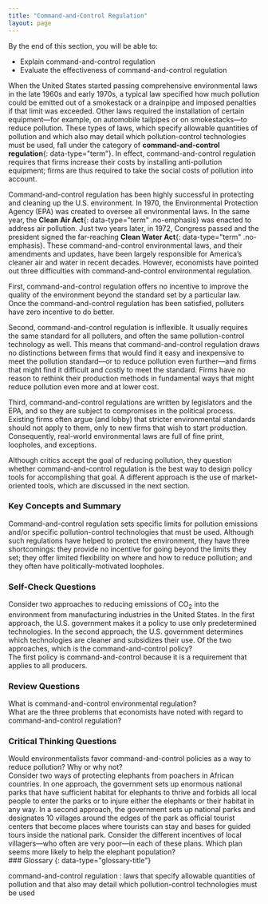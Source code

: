 ```yaml
---
title: "Command-and-Control Regulation"
layout: page
---
```



<div data-type="abstract" markdown="1">
By the end of this section, you will be able to:

* Explain command-and-control regulation
* Evaluate the effectiveness of command-and-control regulation

</div>

When the United States started passing comprehensive environmental laws in the late 1960s and early 1970s, a typical law specified how much pollution could be emitted out of a smokestack or a drainpipe and imposed penalties if that limit was exceeded. Other laws required the installation of certain equipment—for example, on automobile tailpipes or on smokestacks—to reduce pollution. These types of laws, which specify allowable quantities of pollution and which also may detail which pollution-control technologies must be used, fall under the category of **command-and-control regulation**{: data-type="term"}. In effect, command-and-control regulation requires that firms increase their costs by installing anti-pollution equipment; firms are thus required to take the social costs of pollution into account.

Command-and-control regulation has been highly successful in protecting and cleaning up the U.S. environment. In 1970, the Environmental Protection Agency (EPA) was created to oversee all environmental laws. In the same year, the **Clean Air Act**{: data-type="term" .no-emphasis} was enacted to address air pollution. Just two years later, in 1972, Congress passed and the president signed the far-reaching **Clean Water Act**{: data-type="term" .no-emphasis}. These command-and-control environmental laws, and their amendments and updates, have been largely responsible for America’s cleaner air and water in recent decades. However, economists have pointed out three difficulties with command-and-control environmental regulation.

First, command-and-control regulation offers no incentive to improve the quality of the environment beyond the standard set by a particular law. Once the command-and-control regulation has been satisfied, polluters have zero incentive to do better.

Second, command-and-control regulation is inflexible. It usually requires the same standard for all polluters, and often the same pollution-control technology as well. This means that command-and-control regulation draws no distinctions between firms that would find it easy and inexpensive to meet the pollution standard—or to reduce pollution even further—and firms that might find it difficult and costly to meet the standard. Firms have no reason to rethink their production methods in fundamental ways that might reduce pollution even more and at lower cost.

Third, command-and-control regulations are written by legislators and the EPA, and so they are subject to compromises in the political process. Existing firms often argue (and lobby) that stricter environmental standards should not apply to them, only to new firms that wish to start production. Consequently, real-world environmental laws are full of fine print, loopholes, and exceptions.

Although critics accept the goal of reducing pollution, they question whether command-and-control regulation is the best way to design policy tools for accomplishing that goal. A different approach is the use of market-oriented tools, which are discussed in the next section.

### Key Concepts and Summary

Command-and-control regulation sets specific limits for pollution emissions and/or specific pollution-control technologies that must be used. Although such regulations have helped to protect the environment, they have three shortcomings: they provide no incentive for going beyond the limits they set; they offer limited flexibility on where and how to reduce pollution; and they often have politically-motivated loopholes.

### Self-Check Questions

<div data-type="exercise">
<div data-type="problem" markdown="1">
Consider two approaches to reducing emissions of CO<sub>2</sub> into the environment from manufacturing industries in the United States. In the first approach, the U.S. government makes it a policy to use only predetermined technologies. In the second approach, the U.S. government determines which technologies are cleaner and subsidizes their use. Of the two approaches, which is the command-and-control policy?

</div>
<div data-type="solution" markdown="1">
The first policy is command-and-control because it is a requirement that applies to all producers.

</div>
</div>

### Review Questions

<div data-type="exercise">
<div data-type="problem" markdown="1">
What is command-and-control environmental regulation?

</div>
</div>

<div data-type="exercise">
<div data-type="problem" markdown="1">
What are the three problems that economists have noted with regard to command-and-control regulation?

</div>
</div>

### Critical Thinking Questions

<div data-type="exercise">
<div data-type="problem" markdown="1">
Would environmentalists favor command-and-control policies as a way to reduce pollution? Why or why not?

</div>
</div>

<div data-type="exercise">
<div data-type="problem" markdown="1">
Consider two ways of protecting elephants from poachers in African countries. In one approach, the government sets up enormous national parks that have sufficient habitat for elephants to thrive and forbids all local people to enter the parks or to injure either the elephants or their habitat in any way. In a second approach, the government sets up national parks and designates 10 villages around the edges of the park as official tourist centers that become places where tourists can stay and bases for guided tours inside the national park. Consider the different incentives of local villagers—who often are very poor—in each of these plans. Which plan seems more likely to help the elephant population?

</div>
</div>

<div data-type="glossary" markdown="1">
### Glossary
{: data-type="glossary-title"}

command-and-control regulation
: laws that specify allowable quantities of pollution and that also may detail which pollution-control technologies must be used

</div>

